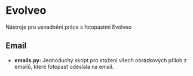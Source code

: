 # Evolveo

Nástroje pro usnadnění práce s fotopastmi Evolveo

## Email

 - **emails.py:** Jednoduchý skript pro stažení všech obrázkových příloh z emailů, které fotopast odeslala na email.
